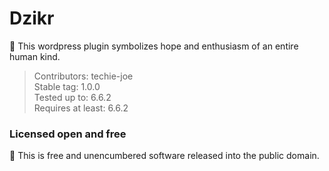 # Dzikr

💖 This wordpress plugin symbolizes hope and enthusiasm of an entire human kind.

> Contributors: techie-joe  
> Stable tag: 1.0.0  
> Tested up to: 6.6.2  
> Requires at least: 6.6.2  

### Licensed open and free

💖 This is free and unencumbered software released into the public domain.
